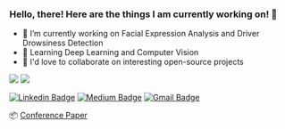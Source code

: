 ### Hello, there! Here are the things I am currently working on! 👋
- 🔭 I’m currently working on Facial Expression Analysis and Driver Drowsiness Detection
- 🌱 Learning Deep Learning and Computer Vision
- 👯 I'd love to collaborate on interesting open-source projects 
<img src = "https://github-readme-stats.vercel.app/api?username=kawseribn&&show_icons=true&title_color=ffffff&icon_color=bb2acf&text_color=daf8dc&bg_color=151509">
 <img src = "https://visitor-badge.glitch.me/badge?page_id=kawseribn.visitor-badge">
 
 [![Linkedin Badge](https://img.shields.io/badge/-ibna_kawser-blue?style=flat-square&logo=Linkedin&logoColor=white&link=https://www.linkedin.com/in/ibna-kowsar-744a97153/)](https://www.linkedin.com/in/ibna-kowsar-744a97153/)
[![Medium Badge](https://img.shields.io/badge/-@ibna_kawser-03a57a?style=flat-square&labelColor=000000&logo=Medium&link=https://medium.com/@kawser.ibn.93/)](https://medium.com/@kawser.ibn.93)
[![Gmail Badge](https://img.shields.io/badge/-kawser.ibn.93@gmail.com-c14438?style=flat-square&logo=Gmail&logoColor=white&link=mailto:kawser.ibn.93@gmail.com)](mailto:kawser.ibn.93@gmail.com)

 📦 [Conference Paper][Conference Paper]
 
[Conference Paper]: https://ieeexplore.ieee.org/document/9230766?fbclid=IwAR1hrv2dZaUDoE76WJLYo_mNQ46bJIIoXZV9_q6-2xnY6H_ihHiKJ2WSoII
